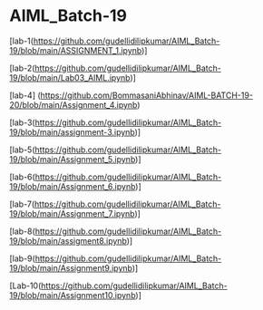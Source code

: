 # AIML_Batch-19
[lab-1(https://github.com/gudellidilipkumar/AIML_Batch-19/blob/main/ASSIGNMENT_1.ipynb)]

[lab-2(https://github.com/gudellidilipkumar/AIML_Batch-19/blob/main/Lab03_AIML.ipynb)]

[lab-4] (https://github.com/BommasaniAbhinav/AIML-BATCH-19-20/blob/main/Assignment_4.ipynb)

[lab-3(https://github.com/gudellidilipkumar/AIML_Batch-19/blob/main/assignment-3.ipynb)]

[lab-5(https://github.com/gudellidilipkumar/AIML_Batch-19/blob/main/Assignment_5.ipynb)]

[lab-6(https://github.com/gudellidilipkumar/AIML_Batch-19/blob/main/Assignment_6.ipynb)]

[lab-7(https://github.com/gudellidilipkumar/AIML_Batch-19/blob/main/Assignment_7.ipynb)]

[lab-8(https://github.com/gudellidilipkumar/AIML_Batch-19/blob/main/assigment8.ipynb)]

[lab-9(https://github.com/gudellidilipkumar/AIML_Batch-19/blob/main/Assignment9.ipynb)]

[Lab-10(https://github.com/gudellidilipkumar/AIML_Batch-19/blob/main/Assignment10.ipynb)]
